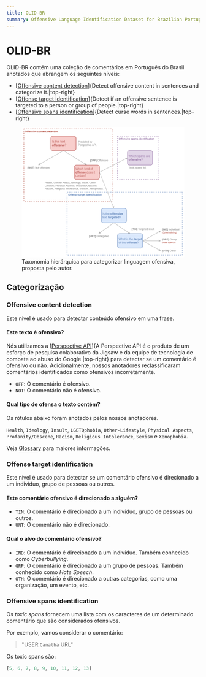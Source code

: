 ```yaml
---
title: OLID-BR
summary: Offensive Language Identification Dataset for Brazilian Portuguese.
---
```


# OLID-BR

OLID-BR contém uma coleção de comentários em Português do Brasil anotados que abrangem os seguintes níveis:

- [[Offensive content detection](#offensive-content-detection)]{Detect offensive content in sentences and categorize it.|top-right}
- [[Offense target identification](#offense-target-identification)]{Detect if an offensive sentence is targeted to a person or group of people.|top-right}
- [[Offensive spans identification](#offensive-spans-identification)]{Detect curse words in sentences.|top-right}

<figure>
  <img src="../images/olid-br-taxonomy.png"/>
  <figcaption>Taxonomia hierárquica para categorizar linguagem ofensiva, proposta pelo autor.</figcaption>
</figure>

## Categorização

### Offensive content detection

Este nível é usado para detectar conteúdo ofensivo em uma frase.

#### Este texto é ofensivo?

Nós utilizamos a [[Perspective API](https://www.perspectiveapi.com/)]{A Perspective API é o produto de um esforço de pesquisa colaborativo da Jigsaw e da equipe de tecnologia de combate ao abuso do Google.|top-right} para detectar se um comentário é ofensivo ou não. Adicionalmente, nossos anotadores reclassificaram comentários identificados como ofensivos incorretamente.

- `OFF`: O comentário é ofensivo.
- `NOT`: O comentário não é ofensivo.

#### Qual tipo de ofensa o texto contém?

Os rótulos abaixo foram anotados pelos nossos anotadores.

`Health`, `Ideology`, `Insult`, `LGBTQphobia`, `Other-Lifestyle`, `Physical Aspects`, `Profanity/Obscene`, `Racism`, `Religious Intolerance`, `Sexism` e `Xenophobia`.

Veja [Glossary](../glossary.pt.md) para maiores informações.

### Offense target identification

Este nível é usado para detectar se um comentário ofensivo é direcionado a um indivíduo, grupo de pessoas ou outros.

#### Este comentário ofensivo é direcionado a alguém?

- `TIN`: O comentário é direcionado a um indivíduo, grupo de pessoas ou outros.
- `UNT`: O comentário não é direcionado.

#### Qual o alvo do comentário ofensivo?

- `IND`: O comentário é direcionado a um indivíduo. Também conhecido como *Cyberbullying*.
- `GRP`: O comentário é direcionado a um grupo de pessoas. Também conhecido como *Hate Speech*.
- `OTH`: O comentário é direcionado a outras categorias, como uma organização, um evento, etc.

### Offensive spans identification

Os *toxic spans* fornecem uma lista com os caracteres de um determinado comentário que são considerados ofensivos.

Por exemplo, vamos considerar o comentário:

> "USER `Canalha` URL"

Os toxic spans são:

```python
[5, 6, 7, 8, 9, 10, 11, 12, 13]
```

[^1]: Zampieri et al. "Predicting the type and target of offensive posts in social media." NAACL 2019.
[^2]: João A. Leite, Diego F. Silva, Kalina Bontcheva, Carolina Scarton (2020): Toxic Language Detection in Social Media for Brazilian Portuguese: New Dataset and Multilingual Analysis. Published at AACL-IJCNLP 2020.
